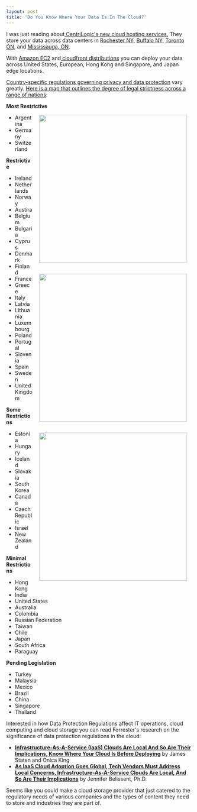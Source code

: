 ```yaml
---
layout: post
title: 'Do You Know Where Your Data Is In The Cloud?'
---
```

I was just reading about<a href="http://www.centrilogic.com/services/cloud/" target="_blank"> CentriLogic's new cloud hosting services.</a> They store your data across data centers in <a href="http://www.centrilogic.com/services/facilities/roc.php" target="_blank">Rochester NY</a>, <a href="http://www.centrilogic.com/services/facilities/buff.php" target="_blank">Buffalo NY</a>, <a href="http://www.centrilogic.com/services/facilities/tor.php" target="_blank">Toronto ON</a>, and <a href="http://www.centrilogic.com/services/facilities/miss.php">Mississauga, ON</a>.<p></p>
With <a href="http://www.kinlane.com/category/amazon/amazon-ec2/">Amazon EC2</a> and<a href="http://www.kinlane.com/category/amazon/amazon-cloudfront/"> cloudfront distributions</a> you can deploy your data across United States, European, Hong Kong and Singapore, and Japan edge locations.<p></p>
<a href="http://www.forrester.com/cloudprivacyheatmap">Country-specific regulations governing privacy and data protection</a> vary greatly. <a href="http://www.forrester.com/cloudprivacyheatmap">Here is a map that outlines the degree of legal strictness across a range of nations</a>:<p></p>
<strong>Most Restrictive</strong><img class="alignnone" style="padding: 15px;" title="Interactive Data Heap Map" src="http://kinlane-productions.s3.amazonaws.com/cloud-computing/Interactive-Data-Heat-Map.PNG" alt="" width="400" align="right" /><img class="alignnone" style="padding: 15px;" title="Interactive Data Heap Map" src="http://kinlane-productions.s3.amazonaws.com/cloud-computing/Interactive-Data-Heat-Map2.PNG" alt="" width="400" align="right" /><img class="alignnone" style="padding: 15px;" title="Interactive Data Heap Map" src="http://kinlane-productions.s3.amazonaws.com/cloud-computing/Interactive-Data-Heat-Map3.PNG" alt="" width="400" align="right" />
<ul class="mainlist">
	<li>Argentina</li>
	<li>Germany</li>
	<li>Switzerland</li>
</ul>
<strong>Restrictive</strong>
<ul class="mainlist">
	<li>Ireland</li>
	<li>Netherlands</li>
	<li>Norway</li>
	<li>Austira</li>
	<li>Belgium</li>
	<li>Bulgaria</li>
	<li>Cyprus</li>
	<li>Denmark</li>
	<li>Finland</li>
	<li>France</li>
	<li>Greece</li>
	<li>Italy</li>
	<li>Latvia</li>
	<li>Lithuania</li>
	<li>Luxembourg</li>
	<li>Poland</li>
	<li>Portugal</li>
	<li>Slovenia</li>
	<li>Spain</li>
	<li>Sweden</li>
	<li>United Kingdom</li>
</ul>
<strong>Some Restrictions</strong>
<ul class="mainlist">
	<li>Estonia</li>
	<li>Hungary</li>
	<li>Iceland</li>
	<li>Slovakia</li>
	<li>South Korea</li>
	<li>Canada</li>
	<li>Czech Republic</li>
	<li>Israel</li>
	<li>New Zealand</li>
</ul>
<strong>Minimal Restrictions</strong>
<ul class="mainlist">
	<li>Hong Kong</li>
	<li>India</li>
	<li>United States</li>
	<li>Australia</li>
	<li>Colombia</li>
	<li>Russian Federation</li>
	<li>Taiwan</li>
	<li>Chile</li>
	<li>Japan</li>
	<li>South Africa</li>
	<li>Paraguay</li>
</ul>
<strong>Pending Legislation</strong>
<ul class="mainlist">
	<li>Turkey</li>
	<li>Malaysia</li>
	<li>Mexico</li>
	<li>Brazil</li>
	<li>China</li>
	<li>Singapore</li>
	<li>Thailand</li>
</ul>
Interested in how Data Protection Regulations affect IT operations, cloud computing and cloud storage you can read Forrester's research on the significance of data protection regulations in the cloud:
<ul class="mainlist">
	<li> <a href="http://www.forrester.com/rb/Research/infrastructure-as-a-service_iaas_clouds_are_local_and_so/q/id/55304/t/2" target="_blank"><strong>Infrastructure-As-A-Service (IaaS) Clouds Are Local And So Are Their Implications, Know Where Your Cloud Is Before Deploying</strong></a> by James Staten and Onica King</li>
	<li><a href="http://www.forrester.com/rb/Research/as_iaas_cloud_adoption_goes_global%2C_tech/q/id/53328/t/2" target="_blank"><strong>As IaaS Cloud Adoption Goes Global, Tech Vendors Must Address Local Concerns, Infrastructure-As-A-Service Clouds Are Local, And So Are Their Implications</strong></a> by Jennifer Belissent, Ph.D.</li>
</ul>
Seems like you could make a cloud storage provider that just catered to the regulatory needs of various companies and the types of content they need to store and industries they are part of.